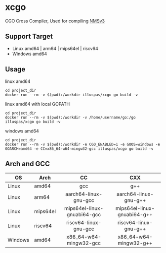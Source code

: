 # xcgo
CGO Cross Compiler, Used for compiling [NMSv3](https://github.com/NodeMedia/NodeMediaServer)

## Support Target
* Linux amd64 | arm64 | mips64el | riscv64
* Windows amd64

## Usage 
linux amd64
```
cd project_dir
docker run --rm -v $(pwd):/workdir illuspas/xcgo go build -v
```

linux amd64 with local GOPATH 
```
cd project_dir
docker run --rm -v $(pwd):/workdir -v /home/username/go:/go illuspas/xcgo go build -v
```

windows amd64
```
cd project_dir
docker run --rm -v $(pwd):/workdir -e CGO_ENABLED=1 -e GOOS=windows -e GOARCH=amd64 -e CC=x86_64-w64-mingw32-gcc illuspas/xcgo go build -v
```

## Arch and GCC
| OS        | Arch   |  CC | CXX |
| --------   | -----  | :----:  | :----:  |
| Linux      | amd64   |   gcc     | g++     | 
| Linux        |    arm64    |  aarch64-linux-gnu-gcc  | aarch64-linux-gnu-g++  |
| Linux        |    mips64el    |  mips64el-linux-gnuabi64-gcc  | mips64el-linux-gnuabi64-g++  |
| Linux        |    riscv64    |  riscv64-linux-gnu-gcc  | riscv64-linux-gnu-g++  |
| Windows        |    amd64    |  x86_64-w64-mingw32-gcc  |x86_64-w64-mingw32-g++  |
